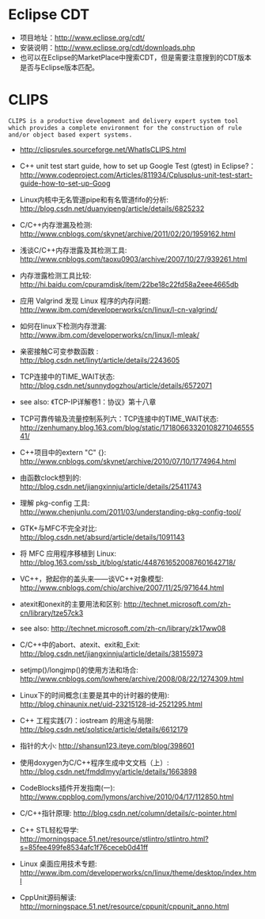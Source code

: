 # Eclipse CDT

* 项目地址：http://www.eclipse.org/cdt/
* 安装说明：http://www.eclipse.org/cdt/downloads.php
* 也可以在Eclipse的MarketPlace中搜索CDT，但是需要注意搜到的CDT版本是否与Eclipse版本匹配。


# CLIPS

    CLIPS is a productive development and delivery expert system tool which provides a complete environment for the construction of rule and/or object based expert systems.

* http://clipsrules.sourceforge.net/WhatIsCLIPS.html

* C++ unit test start guide, how to set up Google Test (gtest) in Eclipse?：http://www.codeproject.com/Articles/811934/Cplusplus-unit-test-start-guide-how-to-set-up-Goog
* Linux内核中无名管道pipe和有名管道fifo的分析: http://blog.csdn.net/duanyipeng/article/details/6825232
* C/C++内存泄漏及检测: http://www.cnblogs.com/skynet/archive/2011/02/20/1959162.html
* 浅谈C/C++内存泄露及其检测工具: http://www.cnblogs.com/taoxu0903/archive/2007/10/27/939261.html
* 内存泄露检测工具比较: http://hi.baidu.com/cpuramdisk/item/22be18c22fd58a2eee4665db
* 应用 Valgrind 发现 Linux 程序的内存问题: http://www.ibm.com/developerworks/cn/linux/l-cn-valgrind/
* 如何在linux下检测内存泄漏: http://www.ibm.com/developerworks/cn/linux/l-mleak/
* 亲密接触C可变参数函数 : http://blog.csdn.net/linyt/article/details/2243605
* TCP连接中的TIME_WAIT状态: http://blog.csdn.net/sunnydogzhou/article/details/6572071
* see also: 《TCP-IP详解卷1：协议》第十八章
* TCP可靠传输及流量控制系列六：TCP连接中的TIME_WAIT状态: http://zenhumany.blog.163.com/blog/static/1718066332010827104655541/
* C++项目中的extern "C" {}: http://www.cnblogs.com/skynet/archive/2010/07/10/1774964.html
* 由函数clock想到的: http://blog.csdn.net/jiangxinnju/article/details/25411743
* 理解 pkg-config 工具: http://www.chenjunlu.com/2011/03/understanding-pkg-config-tool/
* GTK+与MFC不完全对比: http://blog.csdn.net/absurd/article/details/1091143
* 将 MFC 应用程序移植到 Linux: http://blog.163.com/ssb_it/blog/static/4487616520087601642718/
* VC++，掀起你的盖头来——谈VC++对象模型: http://www.cnblogs.com/chio/archive/2007/11/25/971644.html
* atexit和onexit的主要用法和区别: http://technet.microsoft.com/zh-cn/library/tze57ck3
* see also: http://technet.microsoft.com/zh-cn/library/zk17ww08
* C/C++中的abort、atexit、exit和_Exit: http://blog.csdn.net/jiangxinnju/article/details/38155973
* setjmp()/longjmp()的使用方法和场合: http://www.cnblogs.com/lowhere/archive/2008/08/22/1274309.html
* Linux下的时间概念(主要是其中的计时器的使用): http://blog.chinaunix.net/uid-23215128-id-2521295.html
* C++ 工程实践(7)：iostream 的用途与局限: http://blog.csdn.net/solstice/article/details/6612179
* 指针的大小: http://shansun123.iteye.com/blog/398601
* 使用doxygen为C/C++程序生成中文文档（上）: http://blog.csdn.net/fmddlmyy/article/details/1663898
* CodeBlocks插件开发指南(一): http://www.cppblog.com/lymons/archive/2010/04/17/112850.html
* C/C++指针原理: http://blog.csdn.net/column/details/c-pointer.html
* C++ STL轻松导学: http://morningspace.51.net/resource/stlintro/stlintro.html?s=85fee499fe8534afc1f76ceceb0d41ff
* Linux 桌面应用技术专题: http://www.ibm.com/developerworks/cn/linux/theme/desktop/index.html
* CppUnit源码解读: http://morningspace.51.net/resource/cppunit/cppunit_anno.html


